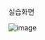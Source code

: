 실습화면

![image](https://github.com/qkrgudals1030/gimal/assets/50895124/7abcaa62-1037-4206-bb82-ad483a7ea05f)
